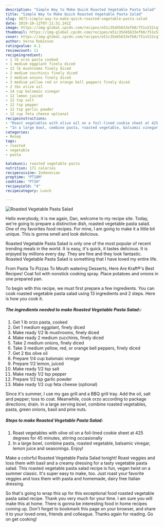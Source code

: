 ```yaml
---
description: "Simple Way to Make Quick Roasted Vegetable Pasta Salad"
title: "Simple Way to Make Quick Roasted Vegetable Pasta Salad"
slug: 4873-simple-way-to-make-quick-roasted-vegetable-pasta-salad
date: 2019-10-12T07:11:51.241Z
image: https://img-global.cpcdn.com/recipes/e51c35d45633efb0/751x532cq70/roasted-vegetable-pasta-salad-recipe-main-photo.jpg
thumbnail: https://img-global.cpcdn.com/recipes/e51c35d45633efb0/751x532cq70/roasted-vegetable-pasta-salad-recipe-main-photo.jpg
cover: https://img-global.cpcdn.com/recipes/e51c35d45633efb0/751x532cq70/roasted-vegetable-pasta-salad-recipe-main-photo.jpg
author: Verna Robinson
ratingvalue: 4.1
reviewcount: 11
recipeingredient:
- 1 lb orzo pasta cooked
- 1 medium eggplant finely diced
- 12 lb mushrooms finely diced
- 2 medium zucchinis finely diced
- 2 medium onions finely diced
- 3 medium yellow red or orange bell peppers finely diced
- 2 tbs olive oil
- 14 cup balsmaic vinegar
- 12 lemon juiced
- 12 tsp salt
- 12 tsp pepper
- 12 tsp garlic powder
- 12 cup feta cheese optional
recipeinstructions:
- "Roast vegetables with olive oil on a foil-lined cookie sheet at 425 degrees for 45 minutes, stirring occasionally"
- "In a large bowl, combine pasta, roasted vegetable, balsamic vinegar, lemon juice and seasonings. Enjoy!"
categories:
- Resep
tags:
- roasted
- vegetable
- pasta

katakunci: roasted vegetable pasta
nutrition: 171 calories
recipecuisine: Indonesian
preptime: "PT18M"
cooktime: "PT2H"
recipeyield: "4"
recipecategory: Lunch

---
```



![Roasted Vegetable Pasta Salad](https://img-global.cpcdn.com/recipes/e51c35d45633efb0/751x532cq70/roasted-vegetable-pasta-salad-recipe-main-photo.jpg)

Hello everybody, it is me again, Dan, welcome to my recipe site. Today, we're going to prepare a distinctive dish, roasted vegetable pasta salad. One of my favorites food recipes. For mine, I am going to make it a little bit unique. This is gonna smell and look delicious.

Roasted Vegetable Pasta Salad is only one of the most popular of recent trending meals in the world. It is easy, it's quick, it tastes delicious. It is enjoyed by millions every day. They are fine and they look fantastic. Roasted Vegetable Pasta Salad is something that I have loved my entire life.

From Pasta To Pizzas To Mouth watering Desserts, Here Are Kraft®&#39;s Best Recipes! Coat foil with nonstick cooking spray. Place potatoes and onions in one prepared pan.


To begin with this recipe, we must first prepare a few ingredients. You can cook roasted vegetable pasta salad using 13 ingredients and 2 steps. Here is how you cook it.

##### The ingredients needed to make Roasted Vegetable Pasta Salad::

1. Get 1 lb orzo pasta, cooked
1. Get 1 medium eggplant, finely diced
1. Make ready 1/2 lb mushrooms, finely diced
1. Make ready 2 medium zucchinis, finely diced
1. Take 2 medium onions, finely diced
1. Take 3 medium yellow, red, or orange bell peppers, finely diced
1. Get 2 tbs olive oil
1. Prepare 1/4 cup balsmaic vinegar
1. Prepare 1/2 lemon, juiced
1. Make ready 1/2 tsp salt
1. Make ready 1/2 tsp pepper
1. Prepare 1/2 tsp garlic powder
1. Make ready 1/2 cup feta cheese (optional)


Since it&#39;s summer, I use my gas grill and a BBQ grill tray. Add the oil, salt and pepper; toss to coat. Meanwhile, cook orzo according to package directions; drain. In a large serving bowl, combine roasted vegetables, pasta, green onions, basil and pine nuts. 

##### Steps to make Roasted Vegetable Pasta Salad:

1. Roast vegetables with olive oil on a foil-lined cookie sheet at 425 degrees for 45 minutes, stirring occasionally
1. In a large bowl, combine pasta, roasted vegetable, balsamic vinegar, lemon juice and seasonings. Enjoy!


Make a colorful Roasted Vegetable Pasta Salad tonight! Roast veggies and toss them with basil and a creamy dressing for a tasty vegetable pasta salad. This roasted vegetable pasta salad recipe is fun, vegan twist on a summer classic. It&#39;s super easy to make, too. Just roast your favorite veggies and toss them with pasta and homemade, dairy free Italian dressing. 

So that's going to wrap this up for this exceptional food roasted vegetable pasta salad recipe. Thank you very much for your time. I am sure you will make this at home. There is gonna be interesting food in home recipes coming up. Don't forget to bookmark this page on your browser, and share it to your loved ones, friends and colleague. Thanks again for reading. Go on get cooking!
